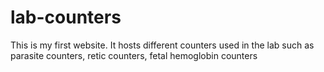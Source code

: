# lab-counters
This is my first website. It hosts different counters used in the lab such as parasite counters, retic counters, fetal hemoglobin counters
